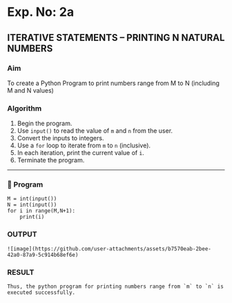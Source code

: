# Exp. No: 2a  
## ITERATIVE STATEMENTS – PRINTING N NATURAL NUMBERS

###  Aim
To create a Python Program to print numbers  range from M to N (including M and N values)


###  Algorithm

1. Begin the program.
2. Use `input()` to read the value of `m` and  `n` from the user.
3. Convert the inputs to integers.
4. Use a `for` loop to iterate from `m` to `n` (inclusive).
5. In each iteration, print the current value of `i`.
6. Terminate the program.

---

### 🧾 Program

```
M = int(input())
N = int(input())
for i in range(M,N+1):
    print(i)

```
### OUTPUT
```
![image](https://github.com/user-attachments/assets/b7570eab-2bee-42a0-87a9-5c914b68ef6e)

```
### RESULT
```
Thus, the python program for printing numbers range from `m` to `n` is executed successfully.
```

